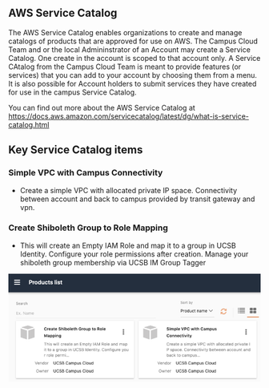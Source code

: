 ## AWS Service Catalog

The AWS Service Catalog enables organizations to create and manage catalogs of products that are approved for use on AWS. The Campus Cloud Team and or the local Admininstrator of an Account may create a Service Catalog. One create in the account is scoped to that account only.  A Service CAtalog from the Campus Cloud Team is meant to provide features (or services) that you can add to your account by choosing them from a menu. It is also possible for Account holders to submit services they have created for use in the campus Service Catalog.

You can find out more about the AWS Service Catalog at https://docs.aws.amazon.com/servicecatalog/latest/dg/what-is-service-catalog.html

## Key Service Catalog items

### Simple VPC with Campus Connectivity
* Create a simple VPC with allocated private IP space. Connectivity between account and back to campus provided by transit gateway and vpn.

### Create Shiboleth Group to Role Mapping
* This will create an Empty IAM Role and map it to a group in UCSB Identity. Configure your role permissions after creation. Manage your shiboleth group membership via UCSB IM Group Tagger

![UCSB Service Catalog](/assets/img/ucsb-servicecatalog.png)
